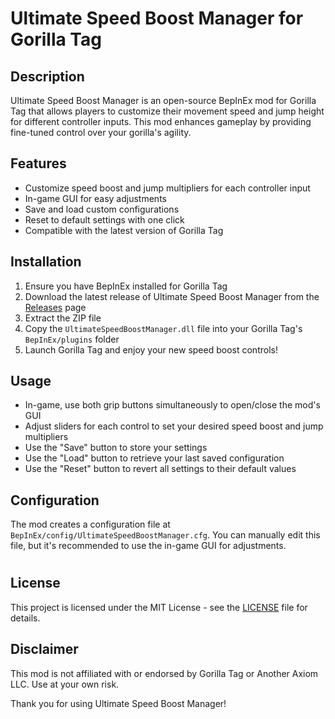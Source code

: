 # Ultimate Speed Boost Manager for Gorilla Tag

## Description
Ultimate Speed Boost Manager is an open-source BepInEx mod for Gorilla Tag that allows players to customize their movement speed and jump height for different controller inputs. This mod enhances gameplay by providing fine-tuned control over your gorilla's agility.

## Features
- Customize speed boost and jump multipliers for each controller input
- In-game GUI for easy adjustments
- Save and load custom configurations
- Reset to default settings with one click
- Compatible with the latest version of Gorilla Tag

## Installation
1. Ensure you have BepInEx installed for Gorilla Tag
2. Download the latest release of Ultimate Speed Boost Manager from the [Releases](https://github.com/yourusername/UltimateSpeedBoostManager/releases) page
3. Extract the ZIP file
4. Copy the `UltimateSpeedBoostManager.dll` file into your Gorilla Tag's `BepInEx/plugins` folder
5. Launch Gorilla Tag and enjoy your new speed boost controls!

## Usage
- In-game, use both grip buttons simultaneously to open/close the mod's GUI
- Adjust sliders for each control to set your desired speed boost and jump multipliers
- Use the "Save" button to store your settings
- Use the "Load" button to retrieve your last saved configuration
- Use the "Reset" button to revert all settings to their default values

## Configuration
The mod creates a configuration file at `BepInEx/config/UltimateSpeedBoostManager.cfg`. You can manually edit this file, but it's recommended to use the in-game GUI for adjustments.

#
## License
This project is licensed under the MIT License - see the [LICENSE](LICENSE) file for details.

## Disclaimer
This mod is not affiliated with or endorsed by Gorilla Tag or Another Axiom LLC. Use at your own risk.


Thank you for using Ultimate Speed Boost Manager!
